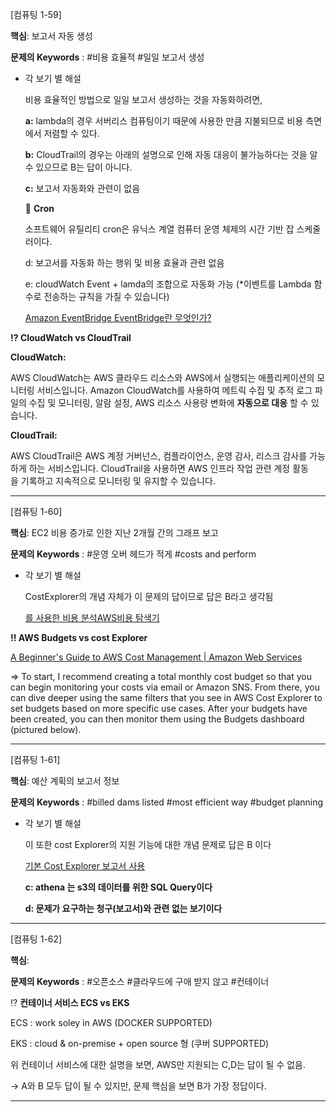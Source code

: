 [컴퓨팅 1-59]

**핵심**: 보고서 자동 생성 

**문제의 Keywords** : #비용 효율적 #일일 보고서 생성

- 각 보기 별 해설
    
    비용 효율적인 방법으로 일일 보고서 생성하는 것을 자동화하려면, 
    
    **a:** lambda의 경우 서버리스 컴퓨팅이기 때문에 사용한 만큼 지불되므로 비용 측면에서 저렴할 수 있다. 
    
    **b:** CloudTrail의 경우는 아래의 설명으로 인해 자동 대응이 불가능하다는 것을 알 수 있으므로 B는 답이 아니다.
    
    **c:** 보고서 자동화와 관련이 없음 
    
    💫 **Cron** 
    
    소프트웨어 유틸리티 cron은 유닉스 계열 컴퓨터 운영 체제의 시간 기반 잡 스케줄러이다.
    
    d: 보고서를 자동화 하는 행위 및 비용 효율과 관련 없음 
    
    e: cloudWatch Event + lamda의 조합으로 자동화 가능 (*이벤트를 Lambda 함수로 전송하는 규칙을 가질 수 있습니다)
    
    [Amazon EventBridge EventBridge란 무엇인가?](https://docs.aws.amazon.com/ko_kr/eventbridge/latest/userguide/eb-what-is.html)
    

**⁉ CloudWatch vs CloudTrail**

**CloudWatch:**

AWS CloudWatch는 AWS 클라우드 리소스와 AWS에서 실행되는 애플리케이션의 모니터링 서비스입니다. Amazon CloudWatch를 사용하여 메트릭 수집 및 추적 로그 파일의 수집 및 모니터링, 알람 설정, AWS 리소스 사용량 변화에 **자동으로 대응** 할 수 있습니다.

**CloudTrail:**

AWS CloudTrail은 AWS 계정 거버넌스, 컴플라이언스, 운영 감사, 리스크 감사를 가능하게 하는 서비스입니다. CloudTrail을 사용하면 AWS 인프라 작업 관련 계정 활동을 기록하고 지속적으로 모니터링 및 유지할 수 있습니다.

---

[컴퓨팅 1-60]                                                                                                                      

**핵심**: EC2 비용 증가로 인한 지난 2개월 간의 그래프 보고 

**문제의 Keywords** : #운영 오버 헤드가 적게 #costs and perform 

- 각 보기 별 해설
    
    CostExplorer의 개념 자체가 이 문제의 답이므로 답은 B라고 생각됨
    
    [를 사용한 비용 분석AWS비용 탐색기](https://docs.aws.amazon.com/ko_kr/cost-management/latest/userguide/ce-what-is.html)
    

**‼ AWS Budgets vs cost Explorer** 

[A Beginner's Guide to AWS Cost Management | Amazon Web Services](https://aws.amazon.com/ko/blogs/aws-cloud-financial-management/beginners-guide-to-aws-cost-management/)

⇒ To start, I recommend creating a total monthly cost budget so that you can begin monitoring your costs via email or Amazon SNS. From there, you can dive deeper using the same filters that you see in AWS Cost Explorer to set budgets based on more specific use cases. After your budgets have been created, you can then monitor them using the Budgets dashboard (pictured below).

---

[컴퓨팅 1-61]                                                                                                                      

**핵심**: 예산 계획의 보고서 정보   

**문제의 Keywords** : #billed dams listed #most efficient way #budget planning                                                                                                                                                                                                                                                                                                                                                                                                                                                                                                                                                                                                                                                                                                                                                                                                                                                                                                                                                                                                                                                                                                                                                                                                                                                                                                                                                                                                                                                                                                                                                                                                                                                                                                                                                                                                                                                                                                                                                                                                                                                                                                                                                                                                                                                                                                                                                                                                                                                                                                                                                                                                                                                                                                                                                                                                                                                                                                                                                                                                                                                                                                                                                                                                                                                                                                                                                                                                                                                                                                                                                                                                                                                                                                                                                                                                                                                                                                                                                                                                                                                                                                                                                                                                                                                                                                                                                                                                                                                                                                                                                                                                                                                                                                                                                                                                                                                                                                                                                                                                                                                                                                                                                                                                                                                                                                                                                                                                                                                                                                                                                                                                                                                                                                                                                                                                                                                                                                                                                                                                                                                                                                                                                                                                                                                                                                                                                                                                                                                                                                                                                                                                                                                                                                                                                                                                                                                                                                                                                                                                                                                                                                                                                                                                                                                                                                                                                                                                                                                                                                                                                                                                                                                                                                                                                                                                                                                                                                                                                                                                                                                                                                                                                                                                                                                                                                                                                                                                                                                                                                                                                                                                                                                                                                                                                                                                                                                                                                                                                                                                                                                                                                                                                                                                                                                                                                                                                                                                                                                                                  

- 각 보기 별 해설
    
    이 또한 cost Explorer의 지원 기능에 대한 개념 문제로 답은 B 이다 
    
    [기본 Cost Explorer 보고서 사용](https://docs.aws.amazon.com/ko_kr/cost-management/latest/userguide/ce-default-reports.html)
    
    **c: athena 는 s3의 데이터를 위한 SQL Query이다**
    
    **d: 문제가 요구하는 청구(보고서)와 관련 없는 보기이다**
    

---

[컴퓨팅 1-62] 

**핵심**: 

**문제의 Keywords** : #오픈소스 #클라우드에 구애 받지 않고 #컨테이너 

⁉ **컨테이너 서비스 ECS vs EKS**

ECS : work soley in AWS (DOCKER SUPPORTED)

EKS : cloud & on-premise + open source 형 (쿠버 SUPPORTED)

위 컨테이너 서비스에 대한 설명을 보면, AWS만 지원되는 C,D는 답이 될 수 없음.

→ A와 B 모두 답이 될 수 있지만, 문제 핵심을 보면 B가 가장 정답이다. 

---